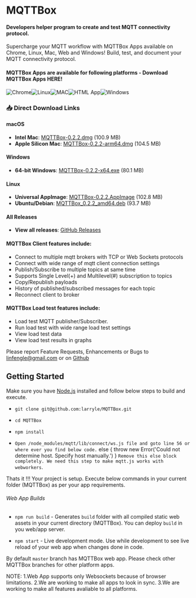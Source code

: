 # MQTTBox
#### Developers helper program to create and test MQTT connectivity protocol.
Supercharge your MQTT workflow with MQTTBox Apps available on Chrome, Linux, Mac, Web and Windows! Build, test, and document your MQTT connectivity protocol.

#### MQTTBox Apps are available for following platforms - Download MQTTBox Apps HERE!

![Chrome](http://workswithweb.com/images/platforms/chrome.png "Chrome Store app")![Linux](http://workswithweb.com/images/platforms/linux.png "Linux")![MAC](http://workswithweb.com/images/platforms/mac.png "MAC app")![HTML App](http://workswithweb.com/images/platforms/html.png "HTML App")![Windows](http://workswithweb.com/images/platforms/windows.png "Windows app")

### 📥 Direct Download Links

#### macOS
- **Intel Mac**: [MQTTBox-0.2.2.dmg](https://github.com/larryle/MQTTBox/releases/download/v0.2.2/MQTTBox-0.2.2.dmg) (100.9 MB)
- **Apple Silicon Mac**: [MQTTBox-0.2.2-arm64.dmg](https://github.com/larryle/MQTTBox/releases/download/v0.2.2/MQTTBox-0.2.2-arm64.dmg) (104.5 MB)

#### Windows
- **64-bit Windows**: [MQTTBox-0.2.2-x64.exe](https://github.com/larryle/MQTTBox/releases/download/v0.2.2/MQTTBox-0.2.2-x64.exe) (80.1 MB)

#### Linux
- **Universal AppImage**: [MQTTBox-0.2.2.AppImage](https://github.com/larryle/MQTTBox/releases/download/v0.2.2/MQTTBox-0.2.2.AppImage) (102.8 MB)
- **Ubuntu/Debian**: [MQTTBox_0.2.2_amd64.deb](https://github.com/larryle/MQTTBox/releases/download/v0.2.2/MQTTBox_0.2.2_amd64.deb) (93.7 MB)

#### All Releases
- **View all releases**: [GitHub Releases](https://github.com/larryle/MQTTBox/releases)

#### MQTTBox Client features include:
- Connect to multiple mqtt brokers with TCP or Web Sockets protocols
- Connect with wide range of mqtt client connection settings
- Publish/Subscribe to multiple topics at same time
- Supports Single Level(+) and Multilevel(#) subscription to topics
- Copy/Republish payloads
- History of published/subscribed messages for each topic
- Reconnect client to broker

#### MQTTBox Load test features include:
- Load test MQTT publisher/Subscriber.
- Run load test with wide range load test settings
- View load test data 
- View load test results in graphs

Please report Feature Requests, Enhancements or Bugs to linfengle@gmail.com or on [Github](https://github.com/issues)

## Getting Started
Make sure you have [Node.js](https://nodejs.org/en/) installed and follow below steps to build and execute.

- `git clone git@github.com:larryle/MQTTBox.git`

- `cd MQTTBox`

- `npm install`

- `Open /node_modules/mqtt/lib/connect/ws.js file and goto line 56 or where ever you find below code.`
    else {
        throw new Error('Could not determine host. Specify host manually.')
    }
 `Remove this else block completely. We need this step to make mqtt.js works with webworkers`.

Thats it !!! Your project is setup. Execute below commands in your current folder (MQTTBox) as per your app requirements.

###### Web App Builds
- `npm run build` - Generates `build` folder with all compiled static web assets in your current directory (MQTTBox). You can deploy `build` in you web/app server.

- `npm start` - Live development mode. Use while development to see live reload of your web app when changes done in code.

By default `master` branch has MQTTBox web app. Please check other MQTTBox branches for other platform apps.
 
NOTE: 
1.Web App supports only Websockets because of browser limitations.
2.We are working to make all apps to look in sync.
3.We are working to make all features avaliable to all platforms.